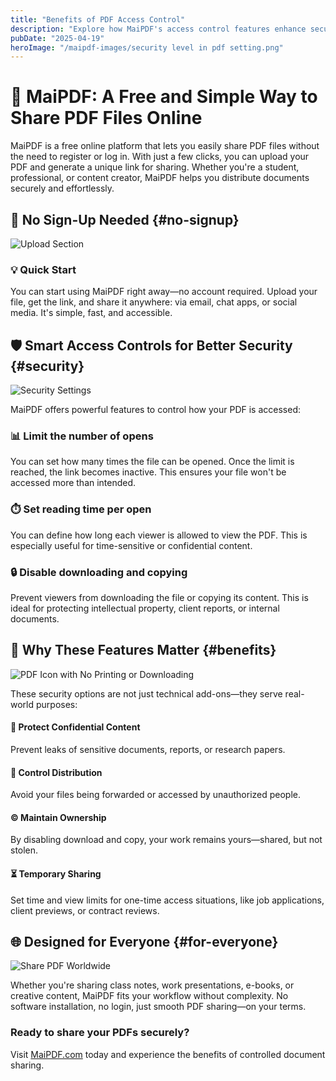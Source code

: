 ```yaml
---
title: "Benefits of PDF Access Control"
description: "Explore how MaiPDF's access control features enhance security and usability for sharing PDF files online."
pubDate: "2025-04-19"
heroImage: "/maipdf-images/security level in pdf setting.png"
---
```


# 🔐 MaiPDF: A Free and Simple Way to Share PDF Files Online

<div class="intro-panel">
  MaiPDF is a free online platform that lets you easily share PDF files without the need to register or log in. With just a few clicks, you can upload your PDF and generate a unique link for sharing. Whether you're a student, professional, or content creator, MaiPDF helps you distribute documents securely and effortlessly.
</div>

## 🚀 No Sign-Up Needed {#no-signup}

![Upload Section](/maipdf-images/upload%20section.png)

<div class="feature-card">
  <h3>💡 Quick Start</h3>
  <p>You can start using MaiPDF right away—no account required. Upload your file, get the link, and share it anywhere: via email, chat apps, or social media. It's simple, fast, and accessible.</p>
</div>

## 🛡️ Smart Access Controls for Better Security {#security}

![Security Settings](/maipdf-images/security%20setting.png)

MaiPDF offers powerful features to control how your PDF is accessed:

<div class="features-grid">
  <div class="card">
    <h3>📊 Limit the number of opens</h3>
    <p>You can set how many times the file can be opened. Once the limit is reached, the link becomes inactive. This ensures your file won't be accessed more than intended.</p>
  </div>
  
  <div class="card">
    <h3>⏱️ Set reading time per open</h3>
    <p>You can define how long each viewer is allowed to view the PDF. This is especially useful for time-sensitive or confidential content.</p>
  </div>
  
  <div class="card">
    <h3>🔒 Disable downloading and copying</h3>
    <p>Prevent viewers from downloading the file or copying its content. This is ideal for protecting intellectual property, client reports, or internal documents.</p>
  </div>
</div>

## 🌟 Why These Features Matter {#benefits}

![PDF Icon with No Printing or Downloading](/maipdf-images/pdf%20icon%20of%20no%20printing%20no%20downloading.png)

These security options are not just technical add-ons—they serve real-world purposes:

<div class="benefits-grid">
  <div class="card">
    <h4>🔐 Protect Confidential Content</h4>
    <p>Prevent leaks of sensitive documents, reports, or research papers.</p>
  </div>
  
  <div class="card">
    <h4>🔄 Control Distribution</h4>
    <p>Avoid your files being forwarded or accessed by unauthorized people.</p>
  </div>
  
  <div class="card">
    <h4>©️ Maintain Ownership</h4>
    <p>By disabling download and copy, your work remains yours—shared, but not stolen.</p>
  </div>
  
  <div class="card">
    <h4>⏳ Temporary Sharing</h4>
    <p>Set time and view limits for one-time access situations, like job applications, client previews, or contract reviews.</p>
  </div>
</div>

## 🌐 Designed for Everyone {#for-everyone}

![Share PDF Worldwide](/maipdf-images/share%20pdf%20wordwide.png)

Whether you're sharing class notes, work presentations, e-books, or creative content, MaiPDF fits your workflow without complexity. No software installation, no login, just smooth PDF sharing—on your terms.

<div class="cta-container">
  <h3>Ready to share your PDFs securely?</h3>
  <p>Visit <a href="https://maipdf.com">MaiPDF.com</a> today and experience the benefits of controlled document sharing.</p>
</div>

